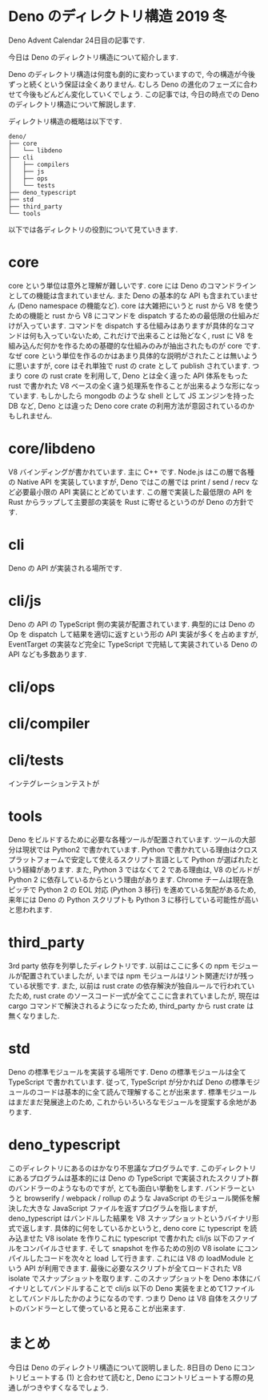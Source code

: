 # Deno のディレクトリ構造 2019 冬

<!--
想定読者:
- Deno のコードを1回はどこかしら読んだ人
- 1回は読んだけどその後離れてしまい, 最新は追っていない人
- 今はコントリビュートする気はないけど, とりあえず雰囲気は押さえておきたい人
-->

Deno Advent Calendar 24日目の記事です.

今日は Deno のディレクトリ構造について紹介します.

Deno のディレクトリ構造は何度も劇的に変わっていますので, 今の構造が今後ずっと続くという保証は全くありません. むしろ Deno の進化のフェーズに合わせて今後もどんどん変化していくでしょう. この記事では, 今日の時点での Deno のディレクトリ構造について解説します.

ディレクトリ構造の概略は以下です.

```
deno/
├── core
│   └── libdeno
├── cli
│   ├── compilers
│   ├── js
│   ├── ops
│   └── tests
├── deno_typescript
├── std
├── third_party
└── tools
```

以下では各ディレクトリの役割について見ていきます.

# core

core という単位は意外と理解が難しいです. core には Deno のコマンドラインとしての機能は含まれていません. また Deno の基本的な API も含まれていません (Deno namespace の機能など). core は大雑把にいうと rust から V8 を使うための機能と rust から V8 にコマンドを dispatch するための最低限の仕組みだけが入っています. コマンドを dispatch する仕組みはありますが具体的なコマンドは何も入っていないため, これだけで出来ることは殆どなく, rust に V8 を組み込んだ何かを作るための基礎的な仕組みのみが抽出されたものが core です. なぜ core という単位を作るのかはあまり具体的な説明がされたことは無いように思いますが, core はそれ単独で rust の crate として publish されています. つまり core の rust crate を利用して, Deno とは全く違った API 体系をもった rust で書かれた V8 ベースの全く違う処理系を作ることが出来るような形になっています. もしかしたら mongodb のような shell として JS エンジンを持った DB など, Deno とは違った Deno core crate の利用方法が意図されているのかもしれません.

# core/libdeno

V8 バインディングが書かれています. 主に C++ です. Node.js はこの層で各種の Native API を実装していますが, Deno ではこの層では print / send / recv など必要最小限の API 実装にとどめています. この層で実装した最低限の API を Rust からラップして主要部の実装を Rust に寄せるというのが Deno の方針です.

# cli

Deno の API が実装される場所です.

# cli/js

Deno の API の TypeScript 側の実装が配置されています. 典型的には Deno の Op を dispatch して結果を適切に返すという形の API 実装が多くを占めますが, EventTarget の実装など完全に TypeScript で完結して実装されている Deno の API なども多数あります.

# cli/ops

# cli/compiler

# cli/tests

インテグレーションテストが

# tools

Deno をビルドするために必要な各種ツールが配置されています. ツールの大部分は現状では Python2 で書かれています. Python で書かれている理由はクロスプラットフォームで安定して使えるスクリプト言語として Python が選ばれたという経緯があります. また, Python 3 ではなくて 2 である理由は, V8 のビルドが Python 2 に依存しているからという理由があります. Chrome チームは現在急ピッチで Python 2 の EOL 対応 (Python 3 移行) を進めている気配があるため, 来年には Deno の Python スクリプトも Python 3 に移行している可能性が高いと思われます.

# third_party

3rd party 依存を列挙したディレクトリです. 以前はここに多くの npm モジュールが配置されていましたが, いまでは npm モジュールはリント関連だけが残っている状態です. また, 以前は rust crate の依存解決が独自ルールで行われていたため, rust crate のソースコード一式が全てここに含まれていましたが, 現在は cargo コマンドで解決されるようになったため, third_party から rust crate は無くなりました.

# std

Deno の標準モジュールを実装する場所です. Deno の標準モジュールは全て TypeScript で書かれています. 従って, TypeScript が分かれば Deno の標準モジュールのコードは基本的に全て読んで理解することが出来ます. 標準モジュールはまだまだ発展途上のため, これからいろいろなモジュールを提案する余地があります.

# deno_typescript

このディレクトリにあるのはかなり不思議なプログラムです. このディレクトリにあるプログラムは基本的には Deno の TypeScript で実装されたスクリプト群のバンドラーのようなものですが, とても面白い挙動をします. バンドラーというと browserify / webpack / rollup のような JavaScript のモジュール関係を解決した大きな JavaScript ファイルを返すプログラムを指しますが, deno_typescript はバンドルした結果を V8 スナップショットというバイナリ形式で返します. 具体的に何をしているかというと, deno core に typescript を読み込ませた V8 isolate を作りこれに typescript で書かれた cli/js 以下のファイルをコンパイルさせます. そして snapshot を作るための別の V8 isolate にコンパイルしたコードを次々と load して行きます. これには V8 の loadModule という API が利用できます. 最後に必要なスクリプトが全てロードされた V8 isolate でスナップショットを取ります. このスナップショットを Deno 本体にバイナリとしてバンドルすることで cli/js 以下の Deno 実装をまとめて1ファイルとしてバンドルしたかのようになるのです. つまり Deno は V8 自体をスクリプトのバンドラーとして使っていると見ることが出来ます.

# まとめ

今日は Deno のディレクトリ構造について説明しました. 8日目の Deno にコントリビュートする (1) と合わせて読むと, Deno にコントリビュートする際の見通しがつきやすくなるでしょう.
